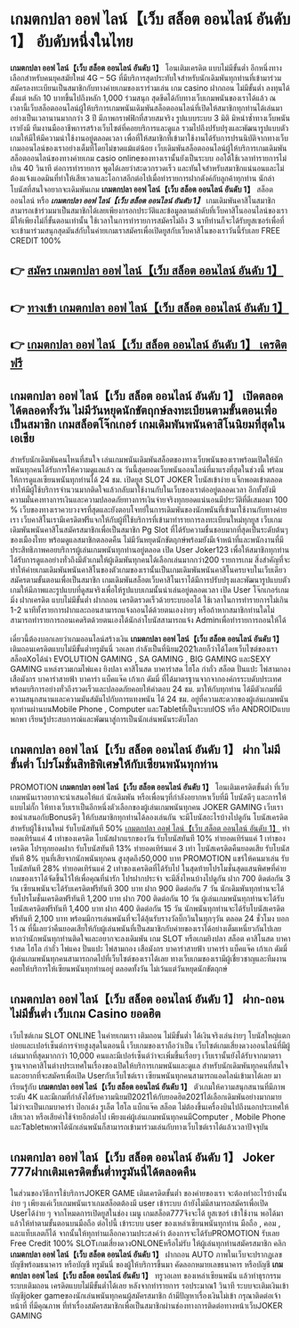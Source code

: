 # เกมตกปลา ออฟ ไลน์【เว็บ สล็อต ออนไลน์ อันดับ 1】  อับดับหนึ่งในไทย 

**เกมตกปลา ออฟ ไลน์【เว็บ สล็อต ออนไลน์ อันดับ 1】** โอนเติมเครดิต แบบไม่มีขั้นต่ำ  อีกหนึ่งทางเลือกสำหรับคนยุคสมัยใหม่ 4G – 5G ที่มีบริการสุดประทับใจสำหรับนักเดิมพันทุกท่านที่เข้ามาร่วมสมัครลงทะเบียนเป็นสมาชิกกับทางค่ายเกมของเราร่วมเล่น เกม casino  ฝากถอน ไม่มีขั้นต่ำ ลงทุนได้ตั้งแต่ หลัก 10 บาทขึ้นไปถึงหลัก 1,000 ร่วมสนุก สุดขีดได้กับทางเว็บเกมพนันของเราได้แล้ว ณ เวลานี้เว็บสล็อตออนไลน์ผู้ให้บริการเกมพนันเดิมพันสล็อตออนไลน์ที่เปิดให้สมาชิกทุกท่านได้เล่นมาอย่างเป็นเวลานานมากกว่า 3 ปี มีภาพกราฟฟิกที่สวยสมจริง รูปแบบระบบ 3 มิติ
มิหนำซ้ำทางเว็บพนันเรายังมี ทีมงานมืออาชีพการสร้างเว็บไซต์ที่คอยบริการและดูแล  รวมไปถึงปรับปรุงและพัฒนารูปแบบตัวเกมให้มีให้มีความน่าใช้งานอยู่ตลอดเวลา เพื่อที่ให้สมาชิกที่เข้ามาใช้งานได้รับการปรนนิบัติจากทางเว็บเกมออนไลน์ของเราอย่างเต็มที่โดยไม่ขาดแม้แต่น้อย เว็บเดิมพันสล็อตออนไลน์ผู้ให้บริการเกมเดิมพันสล็อตออนไลน์ของทางค่ายเกม casio onlineของทางเรานั้นยังเป็นระบบ ออโต้ใช้เวลาทำรายการไม่เกิน 40 วินาที ต่อการทำรายการ พูดได้เลยว่าสะดวกรวดเร็ว และทันใจสำหรับสมาชิกแน่นอนและไม่ต้องแจ้งแอดมินที่ทำให้เสียเวลาและโอกาสอีกต่อไปเมื่อทำรายการฝากตังค์กับลูกค้าทุกท่าน
นักล่าโบนัสที่สนใจอยากจะเดิมพันเกม **เกมตกปลา ออฟ ไลน์【เว็บ สล็อต ออนไลน์ อันดับ 1】** สล็อตออนไลน์ หรือ ***เกมตกปลา ออฟ ไลน์【เว็บ สล็อต ออนไลน์ อันดับ 1】*** เกมเดิมพันคาสิโนสมาชิกสามารถเข้าร่วมมาเป็นสมาชิกได้เลยเพียงกรอกประวัติและข้อมูลตามลำดับที่เว็บคาสิโนออนไลน์ของเรามีให้เพียงไม่กี่ขั้นตอนเท่านั้น ใช้เวลาในการทำรายการสมัครไม่ถึง 3 นาทีท่านก็จะได้รับยูสเซอร์เพื่อที่จะเข้ามาร่วมสนุกสุดมันส์กับในค่ายเกมเราสมัครเพื่อเปิดยูสกับเว็บคาสิโนของเราวันนี้รับเลย FREE CREDIT 100%

## 👉 [สมัคร เกมตกปลา ออฟ ไลน์【เว็บ สล็อต ออนไลน์ อันดับ 1】](https://archa888.com/)
## 👉 [ทางเข้า เกมตกปลา ออฟ ไลน์【เว็บ สล็อต ออนไลน์ อันดับ 1】](https://archa888.com/)
## 👉 [เกมตกปลา ออฟ ไลน์【เว็บ สล็อต ออนไลน์ อันดับ 1】 เครดิตฟรี](https://archa888.com/)

## เกมตกปลา ออฟ ไลน์【เว็บ สล็อต ออนไลน์ อันดับ 1】 เปิดตลอด ได้ตลอดทั้งวัน ไม่มีวันหยุดนักขัตฤกษ์ลงทะเบียนตามขั้นตอนเพื่อเป็นสมาชิก เกมสล็อตโจ๊กเกอร์ เกมเดิมพันพนันคาสิโนนิยมที่สุดในเอเชีย

สำหรับนักเดิมพันคนไหนที่สนใจ เล่นเกมพนันเดิมพันสล็อตของทางเว็บพนันของเราพร้อมเปิดให้นักพนันทุกคนได้รับการให้ความดูแลแล้ว ณ วันนี้สุดยอดเว็บพนันออนไลน์ที่มาแรงที่สุดในช่วงนี้ พร้อมให้การดูแลเซียนพนันทุกท่านได้ 24 ชม. เปิดยูส SLOT JOKER โบนัสเข้าง่าย แจ็กพอตเข้าตลอด ทำให้มีผู้ใช้บริการจำนวนมากติดใจแล้วกลับมาใช้งานกับในเว็บของเราต่ออยู่ตลอดเวลา อีกทั้งยังมีความมั่นคงทางการเงินและความปลอดภัยทางการเงินจ่ายจริงทุกยอดแน่นอนมีประวัติที่ดีเสมอมา 100 % เว็บของทางเราควบวงจรที่สุดและยังตอบโจทย์ในการเดิมพันของนักพนันที่เข้ามาใช้งานกับทางค่ายเรา
เว็บคาสิโนเรามีเครดิตฟรีแจกให้กับผู้ที่ใช้บริการที่เข้ามาทำรายการลงทะเบียนใหม่ทุกยูส เว็บเกมเดิมพันพนันคาสิโนสมัครสมาชิกเพื่อเป็นสมาชิก  Pg Slot ที่ได้รับความชื่นชอบมากที่สุดเป็นระดับต้นๆของเมืองไทย พร้อมดูแลสมาชิกตลอดคืน ไม่มีวันหยุดนักขัตฤกษ์พร้อมยังมีเจ้าหน้าที่และพนักงานที่มีประสิทธิภาพคอยบริการผู้เล่นเกมพนันทุกท่านอยู่ตลอด เปิด User Joker123 เพื่อให้สมาชิกทุกท่านได้รับการดูแลอย่างทั่วถึงมีตัวเกมให้ผู้เดิมพันทุกคนได้เลือกเล่นมากกว่า200 รายการเกม
สิ่งสำคัญที่จะทำให้ค่ายเกมเดิมพันพนันคาสิโนของตัวเกมของเรานั้นเป็นเกมเดิมพันพนันคาสิโนครบจบในเว็บเดียว สมัครตามขั้นตอนเพื่อเป็นสมาชิก  เกมเดิมพันสล็อตเว็บคาสิโนเราได้มีการปรับปรุงและพัฒนารูปแบบตัวเกมให้มีภาพและรูปแบบที่ดูสมจริงเพื่อให้รูปแบบเกมนั้นน่าเล่นอยู่ตลอดเวลา เปิด User โจ๊กเกอร์เกมมิ่ง ฝากเครดิต แบบไม่มีขั้นต่ำ ฝากถอน เครดิตรวดเร็วด้วยระบบออโต้ ใช้เวลาในการทำรายการไม่เกิน 1-2 นาทีทั้งรายการฝากและถอนสามารถแจ้งถอนได้ด้วยตนเองง่ายๆ หรือถ้าหากสมาชิกท่านใดไม่สามารถทำรายการถอนเคดริตด้วยตนเองได้นักล่าโบนัสสามารถแจ้ง Adminเพื่อทำรายการถอนให้ได้

เดี๋ยวนี้ต้องบอกเลยว่าเกมออนไลน์สร้างเงิน **เกมตกปลา ออฟ ไลน์【เว็บ สล็อต ออนไลน์ อันดับ 1】** เติมถอนเครดิตแบบไม่มีขั้นต่ำทรูมันนี่ วอเลท กำลังเป็นที่นิยม2021เลยก็ว่าได้โดยเว็บไซต์ของเรา สล็อตXoได้นำ EVOLUTION GAMING , SA GAMING , BIG GAMING และSEXY GAMING แหล่งรวมเกมไพ่แคง  ยิงปลา คาสิโนสด บาคาร่าสด ไฮโล กำถั่ว สล็อต ปั่นแปะ ไพ่สามกอง เสือมังกร บาคาร่าสายฟ้า บาคาร่า แบ็คแจ๊ค เก้าเก ดัมมี่ ที่ได้มาตรฐานจากจากองค์กรระบดับประเทศ พร้อมบริการอย่างทั่วถึงรวดเร็วและปลอดภัยคอยให้คำตอบ 24 ชม. มาให้กับทุกท่าน ได้มีตัวเกมที่มีความสนุกสนานและความมันส์มันไปกับการแทงพนัน ได้ 24 ชม. อยู่ที่ความสะดวกของผู้เล่นเกมพนันทุกท่านผ่านบนMobile Phone , Computer และTabletที่เป็นระบบIOS หรือ ANDROIDแบบพกพา เรียนรู้ประสบการณ์และพัฒนาสู่การเป็นนักเล่นพนันระดับโลก

## เกมตกปลา ออฟ ไลน์【เว็บ สล็อต ออนไลน์ อันดับ 1】 ฝาก ไม่มีขั้นต่ำ โปรโมชั่นสิทธิพิเศษให้กับเซียนพนันทุกท่าน

 PROMOTION  **เกมตกปลา ออฟ ไลน์【เว็บ สล็อต ออนไลน์ อันดับ 1】** โอนเติมเครดิตขั้นต่ำ ที่เว็บเกมพนันเราอยากจะนำเสนอให้แก่  นักเดิมพัน หรือเพื่อนๆที่กำลังอยากหาเว็บที่มี โบนัสดีๆ และการให้แบบไม่กั๊ก ให้ทางเว็บเราเป็นอีกหนึ่งตัวเลือกของผู้เล่นเกมพนันทุกคน JOKER GAMING เว็บเรา ขอนำเสนอกับBonusดีๆ ให้กับสมาชิกทุกท่านได้ลองเล่นกัน จะมีโบนัสอะไรบ้างไปดูกัน
โบนัสเครดิตสำหรับผู้ใช้งานใหม่ รับโบนัสทันที 50% [เกมตกปลา ออฟ ไลน์【เว็บ สล็อต ออนไลน์ อันดับ 1】](https://archa888.com/) ทำยอดเทิร์นแค่ 4 เท่าของเครดิต
โบนัสฝากแรกของวัน รับโบนัสทันที 10% ทำยอดเทิร์นแค่ 1 เท่าของเครดิต
โปรทุกยอดฝาก รับโบนัสทันที 13% ทำยอดเทิร์นแค่ 3 เท่า
โบนัสเครดิตคืนยอดเสีย รับโบนัสทันที 8% ทุนที่เสียจากนักพนันทุกคน สูงสุดถึง50,000 บาท
 PROMOTION แชร์ให้คนมาเล่น รับโบนัสทันที 28% ทำยอดเทิร์นแค่ 2 เท่าของเครดิตที่ได้รับไป
ในสุดท้ายโปรโมชั่นสุดแสนพิศษที่ค่ายเกมของเราได้จัดขึ้นไว้ให้เพื่อคุณที่น่ารัก โปรฝากประจำ จะมีสิ่งไหนบ้างไปดูกัน
ฝาก 700 ติดต่อกัน 3 วัน เซียนพนันจะได้รับเครดิตฟรีทันที 300 บาท
ฝาก 900 ติดต่อกัน 7 วัน นักเดิมพันทุกท่านจะได้รับโปรโมชั่นเครดิตฟรีทันที 1,200 บาท
ฝาก 700 ติดต่อกัน 10 วัน ผู้เล่นเกมพนันทุกท่านจะได้รับโบนัสเครดิตฟรีทันที 1,400 บาท
ฝาก 400 ติดต่อกัน 15 วัน นักพนันทุกท่านจะได้รับโบนัสเครดิตฟรีทันที 2,100 บาท
พร้อมมีการเล่นพนันที่จะได้ลุ้นรับรางวัลบิ๊กวินในทุกๆวัน ตลอด 24 ชั่วโมง บอกไว้ ณ ที่นี้เลยว่าคืนยอดเสียให้กับผู้เล่นพนันที่เป็นสมาชิกกับค่ายของเราได้อย่างเต็มเหนี่ยวกันไปเลย หากว่านักพนันทุกท่านติดใจและอยากจะลงเดิมพัน เกม SLOT หรือเกมยิงปลา สล็อต คาสิโนสด บาคาร่าสด ไฮโล กำถั่ว ไพ่แคง ปั่นแปะ ไพ่สามกอง เสือมังกร บาคาร่าสายฟ้า บาคาร่า แบ็คแจ๊ค เก้าเก ดัมมี่ ผู้เล่นเกมพนันทุกคนสามารถกดไปที่เว็บไซต์ของเราได้เลย ทางเว็บเกมของเรามีผู้เชี่ยวชาญและทีมงานคอยให้บริการให้เซียนพนันทุกท่านอยู่ ตลอดทั้งวัน ไม่เว้นแต่วันหยุดนักขัตฤกษ์

## เกมตกปลา ออฟ ไลน์【เว็บ สล็อต ออนไลน์ อันดับ 1】 ฝาก-ถอนไม่มีขั้นต่ำ  เว็บเกม Casino ยอดฮิต

เว็บไซต์เกม SLOT ONLINE ในค่ายเกมเรา เติมถอน ไม่มีขั้นต่ำ ได้เงินจริงเล่นง่ายๆ โบนัสใหญ่แตกบ่อยและเปอร์เซ็นต์การจ่ายสูงสุดในตอนนี้ เว็บเกมของเราถือว่าเป็น เว็บไซต์เกมเสี่ยงดวงออนไลน์ที่มีผู้เล่นมากที่สุดมากกว่า 10,000 คนและมีเปอร์เซ็นต์ว่าจะเพิ่มขึ้นเรื่อยๆ เว็บเรานั้นยังได้รับจากมาตราฐานจากคาสิโนต่างประเทศในเรื่องของเปิดให้บริการเกมพนันและดูแล สำหรับนักเดิมพันทุกคนที่สนใจและอยากที่จะสมัครเพื่อเปิด Userกับเว็บไซต์เรา เซียนพนันทุกคนสามารถแอดไลน์เข้ามาได้เลย
	มาเรียนรู้กับ **เกมตกปลา ออฟ ไลน์【เว็บ สล็อต ออนไลน์ อันดับ 1】** ตัวเกมให้ความสนุกสนานที่มีภาพระดับ 4K และมีเกมที่กำลังได้รับความนิยมปี2021ให้กับยอดฮิต2021ได้เลือกเดิมพันอย่างมากมาย  ไม่ว่าจะเป็นเกมบาคาร่า ป๊อกเด้ง รูเล็ต ไฮโล แบ็กแจ๊ค สล็อต ไม่ต้องขึ้นเครื่องบินไปถึงนอกประเทศให้เสียเวลา หรือเสียค่าใช้จ่ายอีกต่อไป เพียงแค่ผู้เล่นเกมพนันทุกคนมีComputer , Mobile Phone และTabletพกพาได้นักเล่นพนันก็สามารถเข้ามาร่วมเล่นกับทางเว็บไซต์เราได้แล้วเวลาปัจจุบัน

## เกมตกปลา ออฟ ไลน์【เว็บ สล็อต ออนไลน์ อันดับ 1】 Joker 777ฝากเติมเครดิตขั้นต่ำทรูมันนี่ได้ตลอดคืน

ในส่วนของวิธีการใช้บริการJOKER GAME เติมเครดิตขั้นต่ำ ของค่ายของเรา จะต้องทำอะไรบ้างนั้น ง่าย ๆ เพียงแค่เว็บเกมพนันเราเกมสล็อตต้องมี user เข้าระบบ ถ้ายังไม่มีสามารถสมัครเพื่อเปิด Userได้ง่าย ๆ จากโหมดการเปิดยูสในช่อง เมนู เกมสล็อต777จึงจะได้ ยูสเซอร์ เข้าใช้งาน พอได้มาแล้วให้ทำตามขั้นตอนบนมือถือ ต่อไปนี้
เข้าระบบ user  ของเหล่าเซียนพนันทุกท่าน มือถือ , คอม , และแท็บเลตก็ได้
จากนั้นให้ทุกท่านเลือกความประสงค์ว่า ต้องการจะได้รับPROMOTION รับเลย Free Credit 100% SLOTเกมเสี่ยงดวงONLONEหรือไม่รับ
ให้ผู้เล่นทุกท่านสมัครสมาชิก คลิก **เกมตกปลา ออฟ ไลน์【เว็บ สล็อต ออนไลน์ อันดับ 1】** ฝากถอน AUTO ภาพในเว็บจะปรากฏเลขบัญชีพร้อมธนาคาร หรือบัญชี ทรูมันนี่ ของผู้ให้บริการขึ้นมา
คัดลอกหมายเลขธนาคาร หรือบัญชี **เกมตกปลา ออฟ ไลน์【เว็บ สล็อต ออนไลน์ อันดับ 1】** ทรูวอเลท ของเหล่าเซียนพนัน แล้วทำธุรกรรมระบบเติมถอน เครดิตแบบไม่มีขั้นต่ำได้เลย
หลังจากทำรายการ รอประมาณ1 วินาที ระบบจะเติมเงินเข้าบัญชีjoker gameของนักเล่นพนันทุกคนผู้สมัครสมาชิก
ถ้ามีปัญหาเรื่องเงินไม่เข้า กรุณาติดต่อเจ้าหน้าที่ ที่มีคุณภาพ ที่ทำเรื่องสมัครสมาชิกเพื่อเป็นสมาชิกผ่านช่องทางการติดต่อทางหน้าเว็บJOKER GAMING


